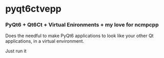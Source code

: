 # pyqt6ctvepp

### PyQt6 + Qt6Ct + Virtual Enironments + my love for ncmpcpp

Does the needful to make PyQt6 applications to look like your other Qt applications, in a virtual environment.

Just run it